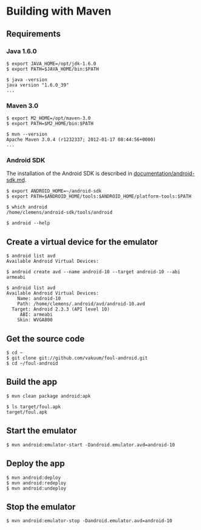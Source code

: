 # Building with Maven

## Requirements

### Java 1.6.0

```
$ export JAVA_HOME=/opt/jdk-1.6.0
$ export PATH=$JAVA_HOME/bin:$PATH

$ java -version
java version "1.6.0_39"
...
```

### Maven 3.0

```
$ export M2_HOME=/opt/maven-3.0
$ export PATH=$M2_HOME/bin:$PATH

$ mvn --version
Apache Maven 3.0.4 (r1232337; 2012-01-17 08:44:56+0000)
...
```

### Android SDK

The installation of the Android SDK is described in [documentation/android-sdk.md](android-sdk.md).

```
$ export ANDROID_HOME=~/android-sdk
$ export PATH=$ANDROID_HOME/tools:$ANDROID_HOME/platform-tools:$PATH

$ which android
/home/clemens/android-sdk/tools/android

$ android --help
```

## Create a virtual device for the emulator

```
$ android list avd
Available Android Virtual Devices:

$ android create avd --name android-10 --target android-10 --abi armeabi

$ android list avd
Available Android Virtual Devices:
    Name: android-10
    Path: /home/clemens/.android/avd/android-10.avd
  Target: Android 2.3.3 (API level 10)
     ABI: armeabi
    Skin: WVGA800
```

## Get the source code

```
$ cd ~
$ git clone git://github.com/vakuum/foul-android.git
$ cd ~/foul-android
```

## Build the app

```
$ mvn clean package android:apk

$ ls target/foul.apk
target/foul.apk
```

## Start the emulator

```
$ mvn android:emulator-start -Dandroid.emulator.avd=android-10
```

## Deploy the app

```
$ mvn android:deploy
$ mvn android:redeploy
$ mvn android:undeploy
```

## Stop the emulator

```
$ mvn android:emulator-stop -Dandroid.emulator.avd=android-10
```

